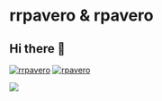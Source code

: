 # rrpavero & rpavero
## Hi there 👋

<!--
**rrpavero/rrpavero** is a ✨ _special_ ✨ repository because its `README.md` (this file) appears on your GitHub profile.

Here are some ideas to get you started:

- 🔭 I’m currently working on ...
- 🌱 I’m currently learning ...
- 👯 I’m looking to collaborate on ...
- 🤔 I’m looking for help with ...
- 💬 Ask me about ...
- 📫 How to reach me: ...
- 😄 Pronouns: ...
- ⚡ Fun fact: ...
-->

[![rrpavero](https://img.shields.io/badge/rrpavero+-f14e32?style=for-the-badge&logo=rrpavero&logoColor=white&labelColor=101010)](https://git-scm.com/)
[![rpavero](https://img.shields.io/badge/rpavero-Web-blue?style=for-the-badge&logo=rpavero&logoColor=white&labelColor=101010)](https://github.com/)

![](./Media/header.jpg)
